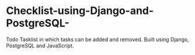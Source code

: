 # Checklist-using-Django-and-PostgreSQL-
Todo Tasklist in which tasks can be added and removed. Built using Django, PostgreSQL and JavaScript.
